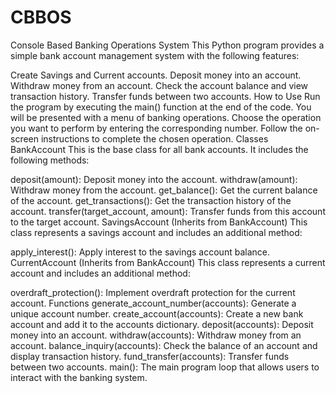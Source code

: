 # CBBOS
Console Based Banking Operations System
This Python program provides a simple bank account management system with the following features:

Create Savings and Current accounts.
Deposit money into an account.
Withdraw money from an account.
Check the account balance and view transaction history.
Transfer funds between two accounts.
How to Use
Run the program by executing the main() function at the end of the code.
You will be presented with a menu of banking operations.
Choose the operation you want to perform by entering the corresponding number.
Follow the on-screen instructions to complete the chosen operation.
Classes
BankAccount
This is the base class for all bank accounts. It includes the following methods:

deposit(amount): Deposit money into the account.
withdraw(amount): Withdraw money from the account.
get_balance(): Get the current balance of the account.
get_transactions(): Get the transaction history of the account.
transfer(target_account, amount): Transfer funds from this account to the target account.
SavingsAccount (Inherits from BankAccount)
This class represents a savings account and includes an additional method:

apply_interest(): Apply interest to the savings account balance.
CurrentAccount (Inherits from BankAccount)
This class represents a current account and includes an additional method:

overdraft_protection(): Implement overdraft protection for the current account.
Functions
generate_account_number(accounts): Generate a unique account number.
create_account(accounts): Create a new bank account and add it to the accounts dictionary.
deposit(accounts): Deposit money into an account.
withdraw(accounts): Withdraw money from an account.
balance_inquiry(accounts): Check the balance of an account and display transaction history.
fund_transfer(accounts): Transfer funds between two accounts.
main(): The main program loop that allows users to interact with the banking system.
